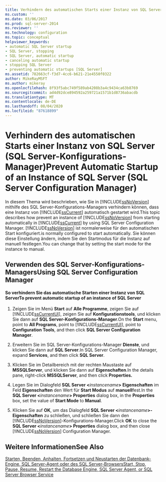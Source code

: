 ```yaml
---
title: Verhindern des automatischen Starts einer Instanz von SQL Server (SQL Server-Konfigurations-Manager) | Microsoft-Dokumentation
ms.custom: ''
ms.date: 03/06/2017
ms.prod: sql-server-2014
ms.reviewer: ''
ms.technology: configuration
ms.topic: conceptual
helpviewer_keywords:
- automatic SQL Server startup
- SQL Server, stopping
- SQL Server, automatic startup
- canceling automatic startup
- stopping SQL Server
- preventing automatic startups [SQL Server]
ms.assetid: 782663cf-f3d7-4cc6-b621-21e4550f0322
author: MikeRayMSFT
ms.author: mikeray
ms.openlocfilehash: 8f93f5abc749f589ab4208b3a4c9434ca63b8769
ms.sourcegitcommit: ad4d92dce894592a259721a1571b1d8736abacdb
ms.translationtype: MT
ms.contentlocale: de-DE
ms.lasthandoff: 08/04/2020
ms.locfileid: "87618899"
---
```

# <a name="prevent-automatic-startup-of-an-instance-of-sql-server-sql-server-configuration-manager"></a><span data-ttu-id="cb92b-102">Verhindern des automatischen Starts einer Instanz von SQL Server (SQL Server-Konfigurations-Manager)</span><span class="sxs-lookup"><span data-stu-id="cb92b-102">Prevent Automatic Startup of an Instance of SQL Server (SQL Server Configuration Manager)</span></span>
  <span data-ttu-id="cb92b-103">In diesem Thema wird beschrieben, wie Sie in [!INCLUDE[ssNoVersion](../../includes/ssnoversion-md.md)] mithilfe des SQL Server-Konfigurations-Managers verhindern können, dass eine Instanz von [!INCLUDE[ssCurrent](../../includes/sscurrent-md.md)] automatisch gestartet wird.</span><span class="sxs-lookup"><span data-stu-id="cb92b-103">This topic describes how prevent an instance of [!INCLUDE[ssNoVersion](../../includes/ssnoversion-md.md)] from starting automatically in [!INCLUDE[ssCurrent](../../includes/sscurrent-md.md)] by using SQL Server Configuration Manager.</span></span> [!INCLUDE[ssNoVersion](../../includes/ssnoversion-md.md)] <span data-ttu-id="cb92b-104">ist normalerweise für den automatischen Start konfiguriert.</span><span class="sxs-lookup"><span data-stu-id="cb92b-104">is normally configured to start automatically.</span></span> <span data-ttu-id="cb92b-105">Sie können diese Einstellung ändern, indem Sie den Startmodus für die Instanz auf manuell festlegen.</span><span class="sxs-lookup"><span data-stu-id="cb92b-105">You can change that by setting the start mode for the instance to manual.</span></span>  
  
##  <a name="using-sql-server-configuration-manager"></a><a name="SSMSProcedure"></a> <span data-ttu-id="cb92b-106">Verwenden des SQL Server-Konfigurations-Managers</span><span class="sxs-lookup"><span data-stu-id="cb92b-106">Using SQL Server Configuration Manager</span></span>  
  
#### <a name="to-prevent-automatic-startup-of-an-instance-of-sql-server"></a><span data-ttu-id="cb92b-107">So verhindern Sie das automatische Starten einer Instanz von SQL Server</span><span class="sxs-lookup"><span data-stu-id="cb92b-107">To prevent automatic startup of an instance of SQL Server</span></span>  
  
1.  <span data-ttu-id="cb92b-108">Zeigen Sie im Menü **Start** auf **Alle Programme**, zeigen Sie auf [!INCLUDE[ssCurrentUI](../../includes/sscurrentui-md.md)], zeigen Sie auf **Konfigurationstools**, und klicken Sie dann auf **SQL Server-Konfigurations-Manager**.</span><span class="sxs-lookup"><span data-stu-id="cb92b-108">On the **Start** menu, point to **All Programs**, point to [!INCLUDE[ssCurrentUI](../../includes/sscurrentui-md.md)], point to **Configuration Tools**, and then click **SQL Server Configuration Manager**.</span></span>  
  
2.  <span data-ttu-id="cb92b-109">Erweitern Sie im SQL Server-Konfigurations-Manager **Dienste**, und klicken Sie dann auf **SQL Server**.</span><span class="sxs-lookup"><span data-stu-id="cb92b-109">In SQL Server Configuration Manager, expand **Services**, and then click **SQL Server**.</span></span>  
  
3.  <span data-ttu-id="cb92b-110">Klicken Sie im Detailbereich mit der rechten Maustaste auf **MSSQLServer**, und klicken Sie dann auf **Eigenschaften**.</span><span class="sxs-lookup"><span data-stu-id="cb92b-110">In the details pane, right-click **MSSQLServer**, and then click **Properties.**</span></span>  
  
4.  <span data-ttu-id="cb92b-111">Legen Sie im Dialogfeld **SQL Server \<**_instancename_**> Eigenschaften** im Feld **Eigenschaften** den Wert für **Start Modus** auf **manuell**fest.</span><span class="sxs-lookup"><span data-stu-id="cb92b-111">In the **SQL Server \<**_instancename_**> Properties** dialog box, in the **Properties** box, set the value of **Start Mode** to **Manual**.</span></span>  
  
5.  <span data-ttu-id="cb92b-112">Klicken Sie auf **OK**, um das Dialogfeld **SQL Server \<**_instancename_**>-Eigenschaften** zu schließen, und schließen Sie dann den [!INCLUDE[ssNoVersion](../../includes/ssnoversion-md.md)]-Konfigurations-Manager.</span><span class="sxs-lookup"><span data-stu-id="cb92b-112">Click **OK** to close the **SQL Server \<**_instancename_**> Properties** dialog box, and then close [!INCLUDE[ssNoVersion](../../includes/ssnoversion-md.md)] Configuration Manager.</span></span>  
  
## <a name="see-also"></a><span data-ttu-id="cb92b-113">Weitere Informationen</span><span class="sxs-lookup"><span data-stu-id="cb92b-113">See Also</span></span>  
 [<span data-ttu-id="cb92b-114">Starten, Beenden, Anhalten, Fortsetzen und Neustarten der Datenbank-Engine, SQL Server-Agent oder des SQL Server-Browsers</span><span class="sxs-lookup"><span data-stu-id="cb92b-114">Start, Stop, Pause, Resume, Restart the Database Engine, SQL Server Agent, or SQL Server Browser Service</span></span>](start-stop-pause-resume-restart-sql-server-services.md)  
  
  
